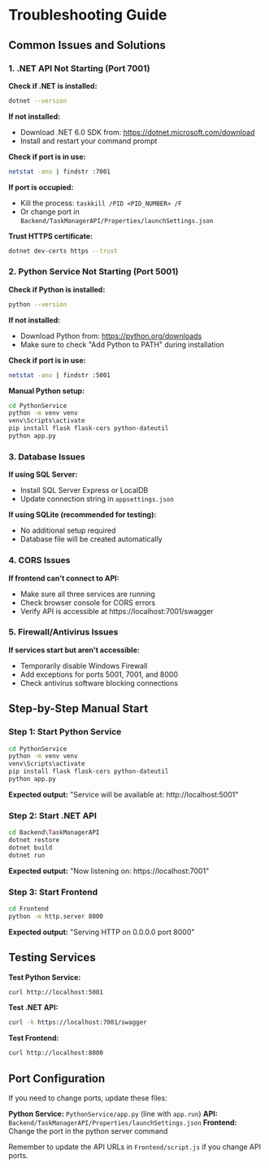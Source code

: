 # Troubleshooting Guide

## Common Issues and Solutions

### 1. .NET API Not Starting (Port 7001)

**Check if .NET is installed:**
```bash
dotnet --version
```

**If not installed:**
- Download .NET 6.0 SDK from: https://dotnet.microsoft.com/download
- Install and restart your command prompt

**Check if port is in use:**
```bash
netstat -ano | findstr :7001
```

**If port is occupied:**
- Kill the process: `taskkill /PID <PID_NUMBER> /F`
- Or change port in `Backend/TaskManagerAPI/Properties/launchSettings.json`

**Trust HTTPS certificate:**
```bash
dotnet dev-certs https --trust
```

### 2. Python Service Not Starting (Port 5001)

**Check if Python is installed:**
```bash
python --version
```

**If not installed:**
- Download Python from: https://python.org/downloads
- Make sure to check "Add Python to PATH" during installation

**Check if port is in use:**
```bash
netstat -ano | findstr :5001
```

**Manual Python setup:**
```bash
cd PythonService
python -m venv venv
venv\Scripts\activate
pip install flask flask-cors python-dateutil
python app.py
```

### 3. Database Issues

**If using SQL Server:**
- Install SQL Server Express or LocalDB
- Update connection string in `appsettings.json`

**If using SQLite (recommended for testing):**
- No additional setup required
- Database file will be created automatically

### 4. CORS Issues

**If frontend can't connect to API:**
- Make sure all three services are running
- Check browser console for CORS errors
- Verify API is accessible at https://localhost:7001/swagger

### 5. Firewall/Antivirus Issues

**If services start but aren't accessible:**
- Temporarily disable Windows Firewall
- Add exceptions for ports 5001, 7001, and 8000
- Check antivirus software blocking connections

## Step-by-Step Manual Start

### Step 1: Start Python Service
```bash
cd PythonService
python -m venv venv
venv\Scripts\activate
pip install flask flask-cors python-dateutil
python app.py
```
**Expected output:** "Service will be available at: http://localhost:5001"

### Step 2: Start .NET API
```bash
cd Backend\TaskManagerAPI
dotnet restore
dotnet build
dotnet run
```
**Expected output:** "Now listening on: https://localhost:7001"

### Step 3: Start Frontend
```bash
cd Frontend
python -m http.server 8000
```
**Expected output:** "Serving HTTP on 0.0.0.0 port 8000"

## Testing Services

**Test Python Service:**
```bash
curl http://localhost:5001
```

**Test .NET API:**
```bash
curl -k https://localhost:7001/swagger
```

**Test Frontend:**
```bash
curl http://localhost:8000
```

## Port Configuration

If you need to change ports, update these files:

**Python Service:** `PythonService/app.py` (line with `app.run`)
**API:** `Backend/TaskManagerAPI/Properties/launchSettings.json`
**Frontend:** Change the port in the python server command

Remember to update the API URLs in `Frontend/script.js` if you change API ports.